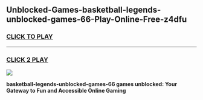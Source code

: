 
## Unblocked-Games-basketball-legends-unblocked-games-66-Play-Online-Free-z4dfu
<h3>
<a href="https://premium76.site?title=basketball-legends-unblocked-games-66&ref=26A">CLICK TO PLAY</a></h3>
<hr>

<h3>
<a href="https://premium76.site?title=basketball-legends-unblocked-games-66&ref=26A">CLICK 2 PLAY</a>
  
</h3>

<a href="https://premium76.site?title=basketball-legends-unblocked-games-66&ref=26A"><img src="https://clearcache.store/games.png"></a>


**basketball-legends-unblocked-games-66 games unblocked: Your Gateway to Fun and Accessible Online Gaming**
